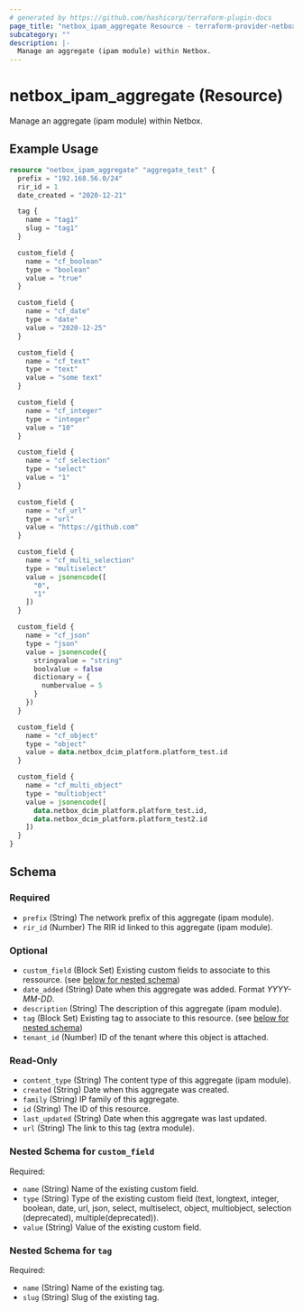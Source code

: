 ```yaml
---
# generated by https://github.com/hashicorp/terraform-plugin-docs
page_title: "netbox_ipam_aggregate Resource - terraform-provider-netbox"
subcategory: ""
description: |-
  Manage an aggregate (ipam module) within Netbox.
---
```


# netbox_ipam_aggregate (Resource)

Manage an aggregate (ipam module) within Netbox.

## Example Usage

```terraform
resource "netbox_ipam_aggregate" "aggregate_test" {
  prefix = "192.168.56.0/24"
  rir_id = 1
  date_created = "2020-12-21"

  tag {
    name = "tag1"
    slug = "tag1"
  }

  custom_field {
    name = "cf_boolean"
    type = "boolean"
    value = "true"
  }

  custom_field {
    name = "cf_date"
    type = "date"
    value = "2020-12-25"
  }

  custom_field {
    name = "cf_text"
    type = "text"
    value = "some text"
  }

  custom_field {
    name = "cf_integer"
    type = "integer"
    value = "10"
  }

  custom_field {
    name = "cf_selection"
    type = "select"
    value = "1"
  }

  custom_field {
    name = "cf_url"
    type = "url"
    value = "https://github.com"
  }

  custom_field {
    name = "cf_multi_selection"
    type = "multiselect"
    value = jsonencode([
      "0",
      "1"
    ])
  }

  custom_field {
    name = "cf_json"
    type = "json"
    value = jsonencode({
      stringvalue = "string"
      boolvalue = false
      dictionary = {
        numbervalue = 5
      }
    })
  }

  custom_field {
    name = "cf_object"
    type = "object"
    value = data.netbox_dcim_platform.platform_test.id
  }

  custom_field {
    name = "cf_multi_object"
    type = "multiobject"
    value = jsonencode([
      data.netbox_dcim_platform.platform_test.id,
      data.netbox_dcim_platform.platform_test2.id
    ])
  }
}
```

<!-- schema generated by tfplugindocs -->
## Schema

### Required

- `prefix` (String) The network prefix of this aggregate (ipam module).
- `rir_id` (Number) The RIR id linked to this aggregate (ipam module).

### Optional

- `custom_field` (Block Set) Existing custom fields to associate to this ressource. (see [below for nested schema](#nestedblock--custom_field))
- `date_added` (String) Date when this aggregate was added. Format *YYYY-MM-DD*.
- `description` (String) The description of this aggregate (ipam module).
- `tag` (Block Set) Existing tag to associate to this resource. (see [below for nested schema](#nestedblock--tag))
- `tenant_id` (Number) ID of the tenant where this object is attached.

### Read-Only

- `content_type` (String) The content type of this aggregate (ipam module).
- `created` (String) Date when this aggregate was created.
- `family` (String) IP family of this aggregate.
- `id` (String) The ID of this resource.
- `last_updated` (String) Date when this aggregate was last updated.
- `url` (String) The link to this tag (extra module).

<a id="nestedblock--custom_field"></a>
### Nested Schema for `custom_field`

Required:

- `name` (String) Name of the existing custom field.
- `type` (String) Type of the existing custom field (text, longtext, integer, boolean, date, url, json, select, multiselect, object, multiobject, selection (deprecated), multiple(deprecated)).
- `value` (String) Value of the existing custom field.


<a id="nestedblock--tag"></a>
### Nested Schema for `tag`

Required:

- `name` (String) Name of the existing tag.
- `slug` (String) Slug of the existing tag.


